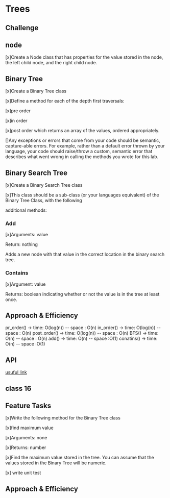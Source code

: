# Trees
<!-- Short summary or background information -->

## Challenge
<!-- Description of the challenge -->

## node

[x]Create a Node class that has properties for the value stored in the node, the left child node, and the right child node.


## Binary Tree
[x]Create a Binary Tree class

[x]Define a method for each of the depth first traversals:

[x]pre order

[x]in order

[x]post order which returns an array of the values, ordered appropriately.

[]Any exceptions or errors that come from your code should be semantic, capture-able errors. For example, rather than a default error thrown by your language, your code should raise/throw a custom, semantic error that describes what went wrong in calling the methods you wrote for this lab.


## Binary Search Tree

[x]Create a Binary Search Tree class

[x]This class should be a sub-class (or your languages equivalent) of the Binary Tree Class, with the following 

additional methods:

### Add

[x]Arguments: value

Return: nothing

Adds a new node with that value in the correct location in the binary search tree.

### Contains

[x]Argument: value

Returns: boolean indicating whether or not the value is in the tree at least once.

## Approach & Efficiency
<!-- What approach did you take? Why? What is the Big O space/time for this approach? -->

pr_order() -> time: O(log(n)) -- space : O(n)
in_order() -> time: O(log(n)) -- space : O(n)
post_order() -> time: O(log(n)) -- space : O(n)
BFS() -> time: O(n) -- space : O(n)
add() -> time: O(n) -- space :O(1)
conatins() -> time: O(n) -- space :O(1)


## API
<!-- Description of each method publicly available in each of your trees -->



[usuful link](https://codefellows.github.io/common_curriculum/data_structures_and_algorithms/Code_401/class-15/resources/Trees.html)





## class 16 



## Feature Tasks


[x]Write the following method for the Binary Tree class

[x]find maximum value

[x]Arguments: none

[x]Returns: number

[x]Find the maximum value stored in the tree. You can assume that the values stored in the Binary Tree will be numeric.

[x] write unit test

## Approach & Efficiency